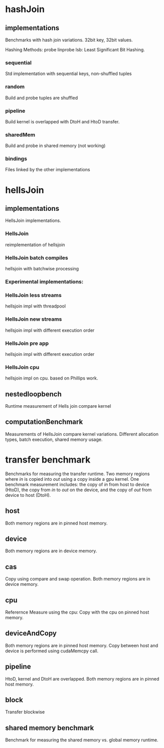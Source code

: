 # hashJoin

## implementations
Benchmarks with hash join variations. 32bit key, 32bit values.

Hashing Methods:
probe linprobe lsb: Least Significant Bit Hashing.

### sequential
Std implementation with sequential keys, non-shuffled tuples
### random
Build and probe tuples are shuffled
### pipeline
Build kernel is overlapped with DtoH and HtoD transfer.
### sharedMem
Build and probe in shared memory (not working)
### bindings
Files linked by the other implementations




# hellsJoin

## implementations
HellsJoin implementations.
### HellsJoin
reimplementation of hellsjoin

### HellsJoin batch compiles
hellsjoin with batchwise processing


### Experimental implementations:
### HellsJoin less streams
hellsjoin impl with threadpool

### HellsJoin new streams
hellsjoin impl with different execution order

### HellsJoin pre app
hellsjoin impl with different execution order

### HellsJoin cpu
hellsjoin impl on cpu. based on Phillips work.

## nestedloopbench
Runtime measurement of Hells join compare kernel

## computationBenchmark
Measurements of HellsJoin compare kernel variations.
Different allocation types, batch execution, shared memory usage.



# transfer benchmark
Benchmarks for measuring the transfer runtime.
Two memory regions where _in_ is copied into _out_ using a copy inside a gpu kernel.
One benchmark measurement includes: the copy of _in_ from host to device (HtoD), the copy from _in_ to _out_ on the device, and the copy of _out_ from device to host (DtoH).
## host
Both memory regions are in pinned host memory.
## device
Both memory regions are in device memory.
## cas
Copy using compare and swap operation. Both memory regions are in device memory.
## cpu
Referernce Measure using the cpu: Copy with the cpu on pinned host memory.
## deviceAndCopy
Both memory regions are in pinned host memory. Copy between host and device is performed using cudaMemcpy call.
## pipeline
HtoD, kernel and DtoH are overlapped. Both memory regions are in pinned host memory.
## block
Transfer blockwise
## shared memory benchmark
Benchmark for measuring the shared memory vs. global memory runtime.
